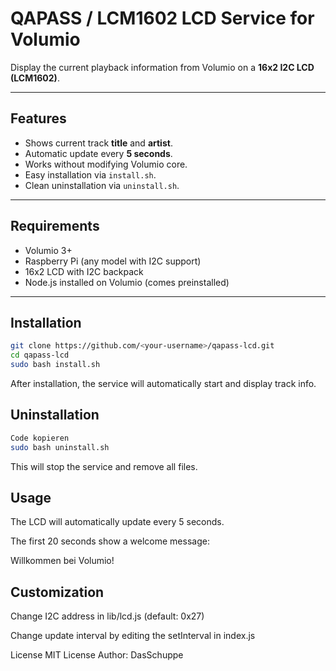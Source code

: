 # QAPASS / LCM1602 LCD Service for Volumio

Display the current playback information from Volumio on a **16x2 I2C LCD (LCM1602)**.

---

## Features

- Shows current track **title** and **artist**.
- Automatic update every **5 seconds**.
- Works without modifying Volumio core.
- Easy installation via `install.sh`.
- Clean uninstallation via `uninstall.sh`.

---

## Requirements

- Volumio 3+
- Raspberry Pi (any model with I2C support)
- 16x2 LCD with I2C backpack
- Node.js installed on Volumio (comes preinstalled)

---

## Installation

```bash
git clone https://github.com/<your-username>/qapass-lcd.git
cd qapass-lcd
sudo bash install.sh
```
After installation, the service will automatically start and display track info.

## Uninstallation

```bash
Code kopieren
sudo bash uninstall.sh
```
This will stop the service and remove all files.

## Usage
The LCD will automatically update every 5 seconds.

The first 20 seconds show a welcome message:

Willkommen bei
    Volumio!
 
## Customization
Change I2C address in lib/lcd.js (default: 0x27)

Change update interval by editing the setInterval in index.js

License
MIT License
Author: DasSchuppe

